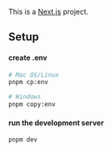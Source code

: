 This is a [Next.js](https://nextjs.org) project.

## Setup
#### create .env 
```bash
# Mac OS/Linux
pnpm cp:env

# Windows
pnpm copy:env
```

#### run the development server
```bash
pnpm dev
```